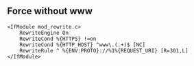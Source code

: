 Force without www
----------------------------------------------------------------------------------------------------

	<IfModule mod_rewrite.c>
		RewriteEngine On
		RewriteCond %{HTTPS} !=on
		RewriteCond %{HTTP_HOST} ^www\.(.+)$ [NC]
		RewriteRule ^ %{ENV:PROTO}://%1%{REQUEST_URI} [R=301,L]
	</IfModule>
